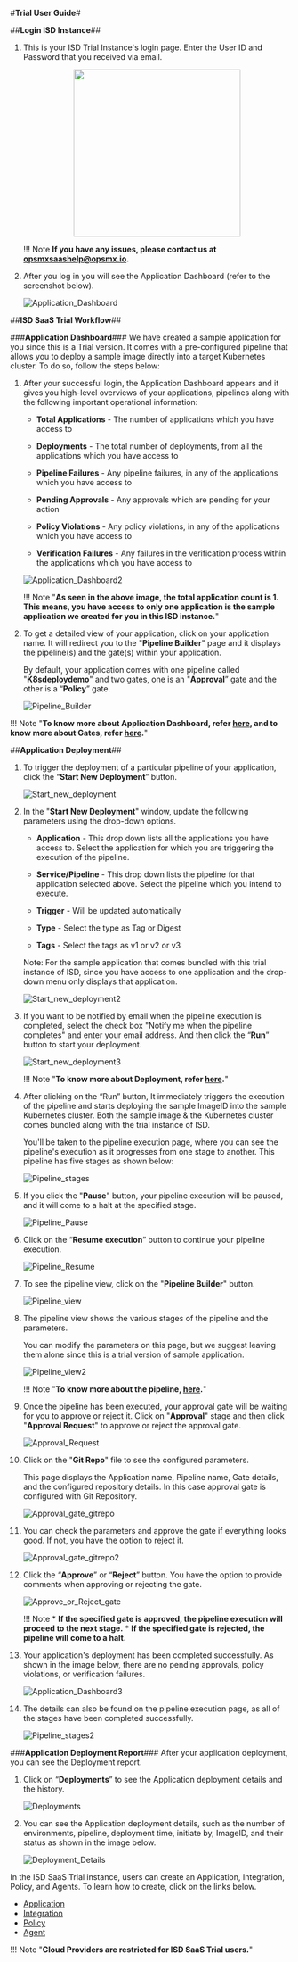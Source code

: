 #**Trial User Guide**#

##**Login ISD Instance**##

1. This is your ISD Trial Instance's login page. Enter the User ID and Password that you received via email.

	<p align="center">
  	<img height="300" src="/Login.png">
	</p>


	!!! Note 
            **If you have any issues, please contact us at opsmxsaashelp@opsmx.io.**

2. After you log in you will see the Application Dashboard (refer to the screenshot below).

	![Application_Dashboard](./Application_Dashboard.png)

##**ISD SaaS Trial Workflow**##

###**Application Dashboard**###
We have created a sample application for you since this is a Trial version. It comes with a pre-configured 
pipeline that allows you to deploy a sample image directly into a target Kubernetes cluster. 
To do so, follow the steps below:

1. After your successful login, the Application Dashboard appears and it gives you high-level overviews 
of your applications, pipelines along with the following important operational information:

	* **Total Applications** - The number of applications which you have access to

	* **Deployments** - The total number of deployments, from all the applications which you have access to

 	* **Pipeline Failures** - Any pipeline failures, in any of the applications which you have access to 

 	* **Pending Approvals** - Any approvals which are pending for your action

 	* **Policy Violations** - Any policy violations, in any of the applications which you have access to 

 	* **Verification Failures** - Any failures in the verification process within the applications which you have access to

	![Application_Dashboard2](./Application_Dashboard2.png)

	!!! Note "**As seen in the above image, the total application count is 1. This means, you have access to only one application is the sample application we created for you in this ISD instance.**"

2. To get a detailed view of your application, click on your application name. 
It will redirect you to the "**Pipeline Builder**" page and it displays the pipeline(s) and the gate(s) within your application.

    By default, your application comes with one pipeline called "**K8sdeploydemo**" and two gates, one is an "**Approval**” gate 
and the other is a “**Policy**” gate.

	![Pipeline_Builder](./Pipeline_Builder.png)

!!! Note "**To know more about Application Dashboard, refer [here](https://docs.opsmx.com/products/data-and-intelligence-module-autopilot/observability/application-dashboard), and to know more about Gates, refer [here](https://docs.opsmx.com/quickstart-guide/manage-pipelines/add-intelligent-gates-to-the-pipeline).**"

##**Application Deployment**##

1. To trigger the deployment of a particular pipeline of your application, click the “**Start New Deployment**” button.

	![Start_new_deployment](./Start_new_deployment.png)

2. In the "**Start New Deployment**" window, update the following parameters using the drop-down options.

	* **Application** - This drop down lists all the applications you have access to. Select the application for 
which you are triggering the execution of the pipeline.

	* **Service/Pipeline** - This drop down lists the pipeline for that application selected above. 
Select the pipeline which you intend to execute.
 
	* **Trigger** - Will be updated automatically
 
	* **Type** - Select the type as Tag or Digest
 
	* **Tags** - Select the tags as v1 or v2 or v3

	Note: For the sample application that comes bundled with this trial instance of ISD, 
since you have access to one application and the drop-down menu only displays that application.

	![Start_new_deployment2](./Start_new_deployment2.png)

3. If you want to be notified by email when the pipeline execution is completed, select the check 
box "Notify me when the pipeline completes" and enter your email address. And then click the “**Run**” 
button to start your deployment.

	![Start_new_deployment3](./Start_new_deployment3.png)

	!!! Note "**To know more about Deployment, refer [here](https://docs.opsmx.com/quickstart-guide/manage-pipelines/run-deployments-execute-pipelines).**"

4. After clicking on the “Run” button, It immediately triggers the execution of the pipeline and starts 
deploying the sample ImageID into the sample Kubernetes cluster. Both the sample image & the Kubernetes 
cluster comes bundled along with the trial instance of ISD.

	You'll be taken to the pipeline execution page, where you can see the pipeline's execution as it progresses 
from one stage to another. This pipeline has five stages as shown below:

	![Pipeline_stages](./Pipeline_stages.png)

5.  If you click the "**Pause**" button, your pipeline execution will be paused, and it will come to a halt at 
the specified stage.

	![Pipeline_Pause](./Pipeline_Pause.png)

6.  Click on the “**Resume execution**” button to continue your pipeline execution.

	![Pipeline_Resume](./Pipeline_Resume.png)

7. To see the pipeline view, click on the "**Pipeline Builder**" button.

	![Pipeline_view](./Pipeline_view.png)

8. The pipeline view shows the various stages of the pipeline and the parameters.

	You can modify the parameters on this page, but we suggest leaving them alone since this is a 
trial version of sample application.

	![Pipeline_view2](./Pipeline_view2.png)

	!!! Note "**To know more about the pipeline, [here](https://docs.opsmx.com/quickstart-guide/manage-pipelines/run-deployments-execute-pipelines).**"

9. Once the pipeline has been executed, your approval gate will be waiting for you to approve or reject it. 
Click on "**Approval**" stage and then click "**Approval Request**" to approve or reject the approval gate.

	![Approval_Request](./Approval_Request.png)

10. Click on the "**Git Repo**" file to see the configured parameters.
	
	This page displays the Application name, Pipeline name, Gate details, and the configured repository details. 
In this case approval gate is configured with Git Repository. 

	![Approval_gate_gitrepo](./Approval_gate_gitrepo.png)

11. You can check the parameters and approve the gate if everything looks good. If not, you have the option 
to reject it.

	![Approval_gate_gitrepo2](./Approval_gate_gitrepo2.png)

12. Click the “**Approve**” or “**Reject**” button. You have the option to provide comments when approving or 
rejecting the gate.

	![Approve_or_Reject_gate](./Approve_or_Reject_gate.png)

	!!! Note
        * **If the specified gate is approved, the pipeline execution will proceed to the next stage.**
    	* **If the specified gate is rejected, the pipeline will come to a halt.**

13. Your application's deployment has been completed successfully. As shown in the image below, there are no 
pending approvals, policy violations, or verification failures.

	![Application_Dashboard3](./Application_Dashboard3.png)

14. The details can also be found on the pipeline execution page, as all of the stages have been completed successfully.

	![Pipeline_stages2](./Pipeline_stages2.png)

###**Application Deployment Report**###
After your application deployment, you can see the Deployment report.

1. Click on “**Deployments**” to see the Application deployment details and the history.

	![Deployments](./Deployments.png)

2.  You can see the Application deployment details, such as the number of environments, pipeline, deployment time, 
initiate by, ImageID, and their status as shown in the image below.

	![Deployment_Details](./Deployment_Details.png)

In the ISD SaaS Trial instance, users can create an Application, Integration, Policy, and Agents. 
To learn how to create, click on the links below.

* [Application](https://docs.opsmx.com/quickstart-guide/manage-applications/create-an-application)
* [Integration](https://docs.opsmx.com/quickstart-guide/configure-integrations/add-integrations)
* [Policy](https://docs.opsmx.com/quickstart-guide/manage-policy/create-policy)
* [Agent](https://docs.opsmx.com/quickstart-guide/agent-configuration/add-a-new-agent)

!!! Note "**Cloud Providers are restricted for ISD SaaS Trial users.**"
 

